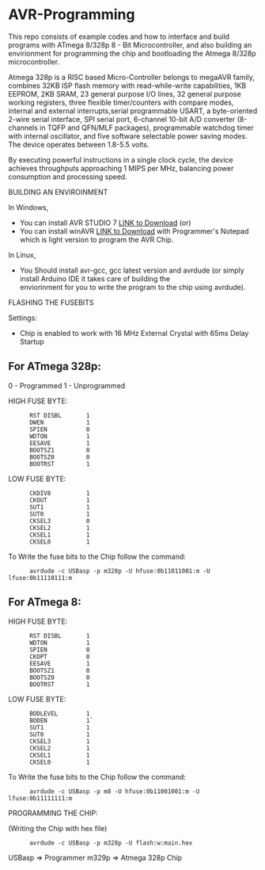 # AVR-Programming

This repo consists of example codes and how to interface and build programs with ATmega 8/328p 8 - Bit Microcontroller, and also building an envirionment for programming the chip and bootloading the Atmega 8/328p microcontroller.

Atmega 328p is a RISC based Micro-Controller belongs to megaAVR family, combines 32KB ISP flash memory with read-while-write capabilities, 1KB EEPROM, 2KB SRAM, 23 general purpose I/O lines, 32 general purpose working registers, three flexible timer/counters with compare modes, internal and external interrupts,serial programmable USART, a byte-oriented 2-wire serial interface, SPI serial port, 6-channel 10-bit A/D converter (8-channels in TQFP and QFN/MLF packages), programmable watchdog timer with internal oscillator, and five software selectable power saving modes. The device operates between 1.8-5.5 volts.

By executing powerful instructions in a single clock cycle, the device achieves throughputs approaching 1 MIPS per MHz, balancing power consumption and processing speed.

BUILDING AN ENVIROINMENT

In Windows, 

  - You can install AVR STUDIO 7 [LINK to Download](http://www.atmel.com/microsite/atmel-studio/) (or)
  - You can install winAVR [LINK to Download](http://sourceforge.net/projects/winavr/files/WinAVR/20100110/) with Programmer's  Notepad which is light version to program the AVR Chip.

In Linux,

  - You Should install avr-gcc, gcc latest version and avrdude (or simply install Arduino IDE it takes care of building the   
    enviorinment for you to write the program to the chip using avrdude).

FLASHING THE FUSEBITS 

Settings:

  - Chip is enabled to work with 16 MHz External Crystal with 65ms Delay Startup
  
For ATmega 328p:
----------------

0 - Programmed
1 - Unprogrammed

HIGH FUSE BYTE:

          RST DISBL       1
          DWEN            1
          SPIEN           0
          WDTON           1
          EESAVE          1
          BOOTSZ1         0
          BOOTSZ0         0
          BOOTRST         1

LOW FUSE BYTE:

          CKDIV8          1
          CKOUT           1
          SUT1            1
          SUT0            1
          CKSEL3          0
          CKSEL2          1
          CKSEL1          1
          CKSEL0          1

To Write the fuse bits to the Chip follow the command:

          avrdude -c USBasp -p m328p -U hfuse:0b11011001:m -U lfuse:0b11110111:m

For ATmega 8:
-------------

HIGH FUSE BYTE:

          RST DISBL       1
          WDTON           1
          SPIEN           0
          CKOPT           0
          EESAVE          1
          BOOTSZ1         0
          BOOTSZ0         0
          BOOTRST         1

LOW FUSE BYTE:

          BODLEVEL        1
          BODEN           1`
          SUT1            1
          SUT0            1
          CKSEL3          1
          CKSEL2          1
          CKSEL1          1
          CKSEL0          1

To Write the fuse bits to the Chip follow the command:

          avrdude -c USBasp -p m8 -U hfuse:0b11001001:m -U lfuse:0b11111111:m


PROGRAMMING THE CHIP:

(Writing the Chip with hex file)

          avrdude -c USBasp -p m328p -U flash:w:main.hex

USBasp => Programmer
m329p  => Atmega 328p Chip




